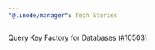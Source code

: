 ```yaml
---
"@linode/manager": Tech Stories
---
```


Query Key Factory for Databases ([#10503](https://github.com/linode/manager/pull/10503))
